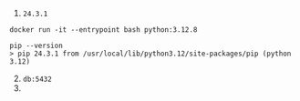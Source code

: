 1. `24.3.1 `
```
docker run -it --entrypoint bash python:3.12.8

pip --version
> pip 24.3.1 from /usr/local/lib/python3.12/site-packages/pip (python 3.12)
```

2. `db:5432`
3. 